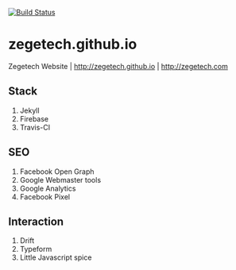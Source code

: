 [![Build Status](https://travis-ci.org/zegetech/zegetech.github.io.svg?branch=master)](https://travis-ci.org/zegetech/zegetech.github.io)
# zegetech.github.io
Zegetech Website | http://zegetech.github.io | http://zegetech.com 

## Stack
1. Jekyll
2. Firebase
3. Travis-CI

## SEO
1. Facebook Open Graph
2. Google Webmaster tools
3. Google Analytics
4. Facebook Pixel

## Interaction
1. Drift
2. Typeform
3. Little Javascript spice